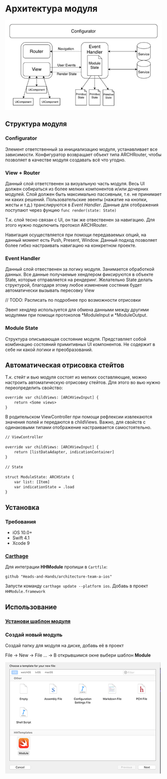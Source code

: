 # Архитектура модуля

![Diagram](../../Resources/ArchitectureDiagram.jpg)

## Структура модуля

### Configurator

Элемент ответственный за инициализацию модуля, устанавливает все зависимости. Конфигуратор возвращает объект типа ARCHRouter, чтобы позволяет в качестве модуля создавать всё что угодно.  

### View + Router

Данный слой ответственен за визуальную часть модуля. Весь UI должен собираться из более мелких компонентов и/или дочерних модулей. Слой должен быть максимально пассивным, т.е. не принимает ни каких решений. Пользовательские эвенты (нажатие на кнопки, жесты и т.д.) транслируются в  *Event Handler*. Данные для отображения поступают через фунцию ````func render(state: State)```` 

Т.к. слой тесно связан с UI, он так же отвественен за навигацию. Для этого нужно подключить протокол ARCHRouter. 

Навигация осуществляется при помощи передаваемых опций, на данный момент есть Push, Present, Window. Данный подход позволяет более гибко настраивать навигацию на конкретном проекте. 

### Event Handler

Данный слой отвественен за логику модуля.  Занимается обработкой данных. Все данные получаемые хендлером фиксируются в объекте State, которые отправляется на рендеринг. Желательно State делать структурой, благодаря этому любое изменение состяния будет автоматически вызывать пересовку View

// TODO: Расписать по подробнее про возможности отрисовки

Эвент хендлер используется для обмена данными между другими модулями при помощи протоколов *ModuleInput и *ModuleOutput. 

### Module State

Структура описывающая состояние модуля. Представляет собой комбинацию состояний примитивных UI компонентов. Не содержит в себе ни какой логики и преобразований.

## Автоматическая отрисовка стейтов

Т.к. стейт и вью модуля состоят из мелких составляющие, можно настроить автоматическую отрисовку стейтов. Для этого во вью нужно переопределить свойство:

````
override var childViews: [ARCHViewInput] {
    return <Some views>
}
````

В родительском ViewController при помощи рефлексии извлекаются значения полей и передаются в  childViews.
Важно, для свойств с одинаковыми типами отображение настраивается самостоятельно.

````
// ViewController

override var childViews: [ARCHViewInput] {
    return [listDataAdapter, indicationContainer]
}

// State

struct ModuleState: ARCHState {
    var list: [Item] 
    var indicationState = .load
}
````

## Установка

### Требования

- iOS 10.0+
- Swift 4.1
- Xcode 9

### [Carthage](https://github.com/Carthage/Carthage)

Для интеграции **HHModule** пропиши в `Cartfile`:

```
github "Heads-and-Hands/architecture-team-a-ios"
```

Запусти команду `carthage update --platform ios`.  Добавь в проект `HHModule.framework`

## Использование

### [Установи шаблон модуля](../../templates.md)

###  Создай новый модуль

Создай папку для модуля на диске, добавь её в проект

File -> New -> File ... -> В открывшимся окне выбери шаблон **Module**

![NewModule](../../Resources/CreateNewModule.png)
